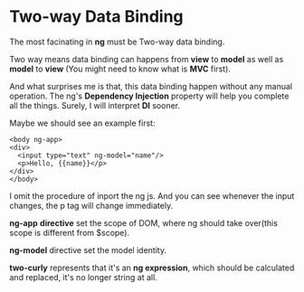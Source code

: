 # Two-way Data Binding

The most facinating in **ng** must be Two-way data binding.

Two way means data binding can happens from **view** to **model** as well as **model** to **view** (You might need to know what is **MVC** first).

And what surprises me is that, this data binding happen without any manual operation. The ng's **Dependency Injection** property will help you complete all the things. Surely, I will interpret **DI** sooner.

Maybe we should see an example first:

```
<body ng-app>
<div>
  <input type="text" ng-model="name"/>
  <p>Hello, {{name}}</p>
</div>
</body>
```

I omit the procedure of inport the ng js. And you can see whenever the input changes, the p tag will change immediately.

**ng-app** **directive** set the scope of DOM, where ng should take over(this scope is different from $scope).

**ng-model** directive set the model identity.

**two-curly** represents that it's an **ng expression**, which should be calculated and replaced, it's no longer string at all.
